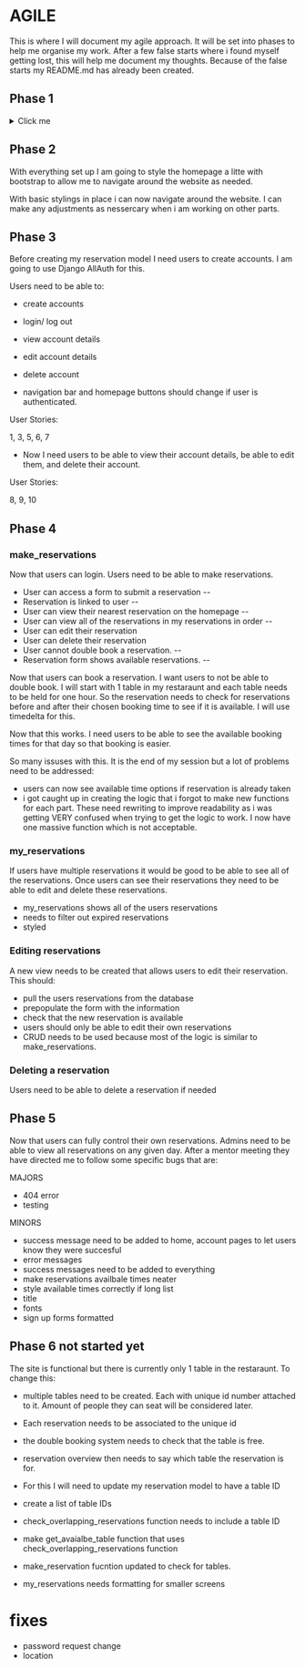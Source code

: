 # AGILE

This is where I will document my agile approach. It will be set into phases to help me organise my work. After a few false starts where i found myself getting lost, this will help me document my thoughts. Because of the false starts my README.md has already been created. 

## Phase 1

<details>
<summary>Click me</summary>

- Setup repo.
- Create Django project.
- Install basic dependencies and add to requirements.
- Create procfile to deploy to Heroku.
- Create app on Heroku.
- Link GitHub repo to Heroku app.
- Test to deploy working project ASAP.
- Document project creation and deployment.
- Perform design thinking exercise for features to include in project.
- Add user stories to readme.
- Add wireframes to readme.
- Mock up initial database design and document in readme.
- List and link technologies used in readme. ------------------------------
- Use GitHub projects. Create user stories.

</details>

## Phase 2

With everything set up I am going to style the homepage a litte with bootstrap to allow me to navigate around the website as needed.

With basic stylings in place i can now navigate around the website. I can make any adjustments as nessercary when i am working on other parts.

## Phase 3 

Before creating my reservation model I need users to create accounts. I am going to use Django AllAuth for this.

Users need to be able to:
- create accounts 
- login/ log out
- view account details
- edit account details
- delete account

- navigation bar and homepage buttons should change if user is authenticated.

User Stories:

1, 3, 5, 6, 7

- Now I need users to be able to view their account details, be able to edit them, and delete their account.

User Stories:

8, 9, 10

## Phase 4 

### make_reservations

Now that users can login. Users need to be able to make reservations. 

- User can access a form to submit a reservation --
- Reservation is linked to user --
- User can view their nearest reservation on the homepage --
- User can view all of the reservations in my reservations in order --
- User can edit their reservation
- User can delete their reservation 
- User cannot double book a reservation. --
- Reservation form shows available reservations. -- 

Now that users can book a reservation. I want users to not be able to double book. I will start with 1 table in my restaraunt and each table needs to be held for one hour. So the reservation needs to check for reservations before and after their chosen booking time to see if it is available. I will use timedelta for this. 

Now that this works. I need users to be able to see the available booking times for that day so that booking is easier.

So many issuses with this. It is the end of my session but a lot of problems need to be addressed:

- users can now see available time options if reservation is already taken
- i got caught up in creating the logic that i forgot to make new functions for each part. These need rewriting to improve readability as i was getting VERY confused when trying to get the logic to work. I now have one massive function which is not acceptable.

### my_reservations

If users have multiple reservations it would be good to be able to see all of the reservations. Once users can see their reservations they need to be able to edit and delete these reservations. 

- my_reservations shows all of the users reservations
- needs to filter out expired reservations 
- styled

### Editing reservations 

A new view needs to be created that allows users to edit their reservation. This should:
- pull the users reservations from the database
- prepopulate the form with the information
- check that the new reservation is available
- users should only be able to edit their own reservations
- CRUD needs to be used because most of the logic is similar to make_reservations.

### Deleting a reservation 

Users need to be able to delete a reservation if needed

## Phase 5

Now that users can fully control their own reservations. Admins need to be able to view all reservations on any given day.
After a mentor meeting they have directed me to follow some specific bugs that are:

MAJORS 
- 404 error
- testing


MINORS
- success message need to be added to home, account pages to let users know they were succesful
- error messages
- success messages need to be added to everything
- make reservations availbale times neater
- style available times correctly if long list
- title
- fonts
- sign up forms formatted


## Phase 6 not started yet
The site is functional but there is currently only 1 table in the restaraunt. To change this:
- multiple tables need to be created. Each with unique id number attached to it. Amount of people they can seat will be considered later.
- Each reservation needs to be associated to the unique id 
- the double booking system needs to check that the table is free. 
- reservation overview then needs to say which table the reservation is for.

- For this I will need to update my reservation model to have a table ID
- create a list of table IDs
- check_overlapping_reservations function needs to include a table ID
- make get_avaialbe_table function that uses check_overlapping_reservations function 
- make_reservation fucntion updated to check for tables. 
- my_reservations needs formatting for smaller screens

# fixes
- password request change
- location





